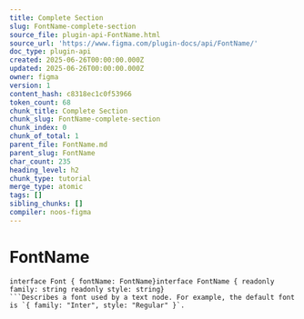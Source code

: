 ```yaml
---
title: Complete Section
slug: FontName-complete-section
source_file: plugin-api-FontName.html
source_url: 'https://www.figma.com/plugin-docs/api/FontName/'
doc_type: plugin-api
created: 2025-06-26T00:00:00.000Z
updated: 2025-06-26T00:00:00.000Z
owner: figma
version: 1
content_hash: c8318ec1c0f53966
token_count: 68
chunk_title: Complete Section
chunk_slug: FontName-complete-section
chunk_index: 0
chunk_of_total: 1
parent_file: FontName.md
parent_slug: FontName
char_count: 235
heading_level: h2
chunk_type: tutorial
merge_type: atomic
tags: []
sibling_chunks: []
compiler: noos-figma
---
```


# FontName

```
interface Font { fontName: FontName}interface FontName { readonly family: string readonly style: string}
```Describes a font used by a text node. For example, the default font is `{ family: "Inter", style: "Regular" }`.
